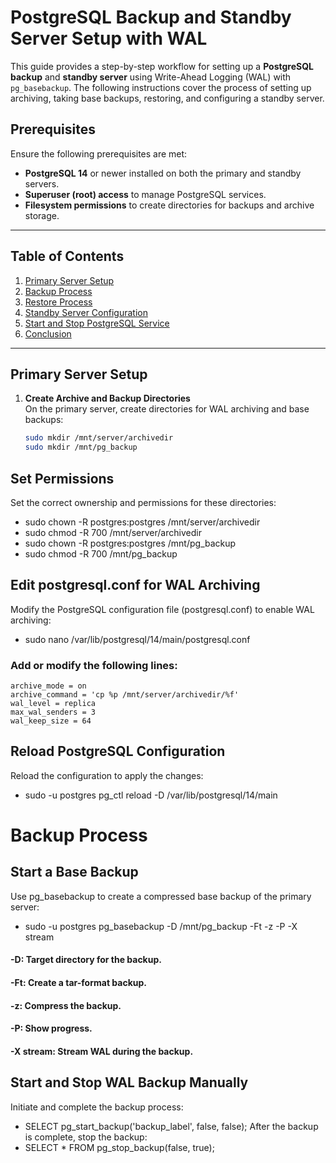 # PostgreSQL Backup and Standby Server Setup with WAL

This guide provides a step-by-step workflow for setting up a **PostgreSQL backup** and **standby server** using Write-Ahead Logging (WAL) with `pg_basebackup`. The following instructions cover the process of setting up archiving, taking base backups, restoring, and configuring a standby server.

## Prerequisites

Ensure the following prerequisites are met:
- **PostgreSQL 14** or newer installed on both the primary and standby servers.
- **Superuser (root) access** to manage PostgreSQL services.
- **Filesystem permissions** to create directories for backups and archive storage.

---

## Table of Contents

1. [Primary Server Setup](#primary-server-setup)
2. [Backup Process](#backup-process)
3. [Restore Process](#restore-process)
4. [Standby Server Configuration](#standby-server-configuration)
5. [Start and Stop PostgreSQL Service](#start-and-stop-postgresql-service)
6. [Conclusion](#conclusion)

---

## Primary Server Setup

1. **Create Archive and Backup Directories**  
   On the primary server, create directories for WAL archiving and base backups:
   
   ```bash
   sudo mkdir /mnt/server/archivedir
   sudo mkdir /mnt/pg_backup

## Set Permissions
Set the correct ownership and permissions for these directories:
- sudo chown -R postgres:postgres /mnt/server/archivedir
- sudo chmod -R 700 /mnt/server/archivedir
- sudo chown -R postgres:postgres /mnt/pg_backup
- sudo chmod -R 700 /mnt/pg_backup

## Edit postgresql.conf for WAL Archiving
Modify the PostgreSQL configuration file (postgresql.conf) to enable WAL archiving:
- sudo nano /var/lib/postgresql/14/main/postgresql.conf
### Add or modify the following lines:
    archive_mode = on
    archive_command = 'cp %p /mnt/server/archivedir/%f'
    wal_level = replica
    max_wal_senders = 3
    wal_keep_size = 64

## Reload PostgreSQL Configuration
Reload the configuration to apply the changes:
- sudo -u postgres pg_ctl reload -D /var/lib/postgresql/14/main


# Backup Process

## Start a Base Backup
Use pg_basebackup to create a compressed base backup of the primary server:
- sudo -u postgres pg_basebackup -D /mnt/pg_backup -Ft -z -P -X stream

####  -D: Target directory for the backup.
####  -Ft: Create a tar-format backup.
####  -z: Compress the backup.
####  -P: Show progress.
####  -X stream: Stream WAL during the backup.

## Start and Stop WAL Backup Manually
Initiate and complete the backup process:
- SELECT pg_start_backup('backup_label', false, false);
After the backup is complete, stop the backup:
- SELECT * FROM pg_stop_backup(false, true);

